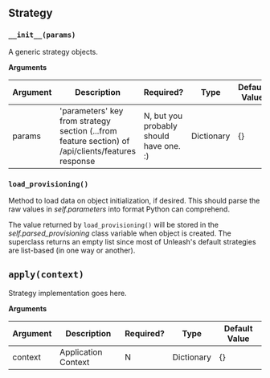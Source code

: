 ## Strategy

### `__init__(params)`

A generic strategy objects.

**Arguments**

Argument | Description | Required? |  Type |  Default Value|
---------|-------------|-----------|-------|---------------|
params   | 'parameters' key from strategy section (...from feature section) of /api/clients/features response | N, but you probably should have one. :) | Dictionary | {} |

### `load_provisioning()`

Method to load data on object initialization, if desired.  This should parse the raw values in _self.parameters_ into format Python can comprehend.

The value returned by `load_provisioning()` will be stored in the _self.parsed_provisioning_ class variable when object is created.  The superclass returns an empty list since most of Unleash's default strategies are list-based (in one way or another).

## `apply(context)`
Strategy implementation goes here.

**Arguments**

Argument | Description | Required? |  Type |  Default Value|
---------|-------------|-----------|-------|---------------|
context   | Application Context | N | Dictionary | {} |